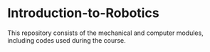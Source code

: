 # Introduction-to-Robotics
This repository consists of the mechanical and computer modules, including codes used during the course.
